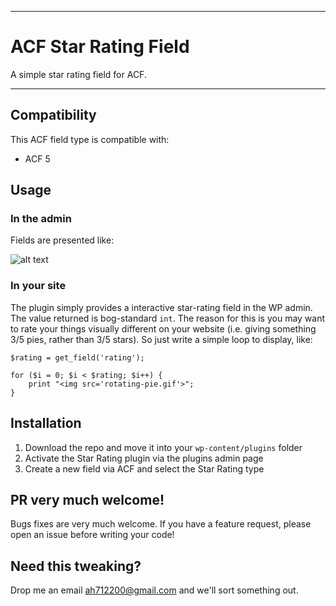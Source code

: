 -----------------------

# ACF Star Rating Field

A simple star rating field for ACF.

-----------------------

## Compatibility

This ACF field type is compatible with:
* ACF 5

## Usage

### In the admin

Fields are presented like:

![alt text](http://i.imgur.com/177YpD1.png "Ohhhh, screenshot")

### In your site

The plugin simply provides a interactive star-rating field in the WP admin. The value returned is bog-standard `int`. The reason for this is you may want to rate your things visually different on your website (i.e. giving something 3/5 pies, rather than 3/5 stars). So just write a simple loop to display, like:

```
$rating = get_field('rating');

for ($i = 0; $i < $rating; $i++) {
    print "<img src='rotating-pie.gif'>";
}

```

## Installation

1. Download the repo and move it into your `wp-content/plugins` folder
2. Activate the Star Rating plugin via the plugins admin page
3. Create a new field via ACF and select the Star Rating type

## PR very much welcome!
Bugs fixes are very much welcome. If you have a feature request, please open an issue before writing your code!

## Need this tweaking?

Drop me an email ah712200@gmail.com and we'll sort something out.
